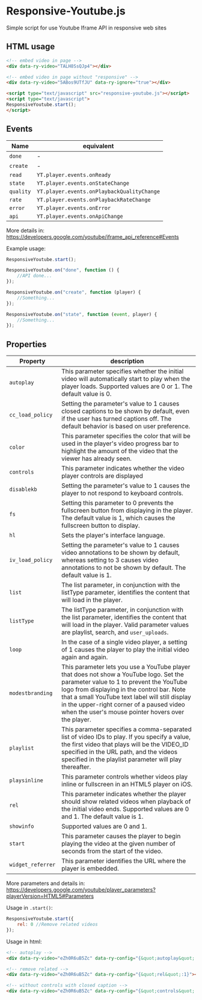 # Responsive-Youtube.js

Simple script for use Youtube Iframe API in responsive web sites

## HTML usage

```html
<!-- embed video in page -->
<div data-ry-video="TALH8SsQJp4"></div>

<!-- embed video in page without "responsive" -->
<div data-ry-video="5ABos9UTfJU" data-ry-ignore="true"></div>

<script type="text/javascript" src="responsive-youtube.js"></script>
<script type="text/javascript">
ResponsiveYoutube.start();
</script>
```

## Events

Name | equivalent
--- | ---
`done` | -
`create` | -
`read` | `YT.player.events.onReady`
`state` | `YT.player.events.onStateChange`
`quality` | `YT.player.events.onPlaybackQualityChange`
`rate` | `YT.player.events.onPlaybackRateChange`
`error` | `YT.player.events.onError`
`api` | `YT.player.events.onApiChange`

More details in: https://developers.google.com/youtube/iframe_api_reference#Events

Example usage:

```javascript
ResponsiveYoutube.start();

ResponsiveYoutube.on("done", function () {
    //API done...
});

ResponsiveYoutube.on("create", function (player) {
    //Something...
});

ResponsiveYoutube.on("state", function (event, player) {
    //Something...
});
```

## Properties

Property | description
--- | ---
`autoplay` | This parameter specifies whether the initial video will automatically start to play when the player loads. Supported values are 0 or 1. The default value is 0.
`cc_load_policy` | Setting the parameter's value to 1 causes closed captions to be shown by default, even if the user has turned captions off. The default behavior is based on user preference.
`color` | This parameter specifies the color that will be used in the player's video progress bar to highlight the amount of the video that the viewer has already seen.
`controls` | This parameter indicates whether the video player controls are displayed
`disablekb` | Setting the parameter's value to 1 causes the player to not respond to keyboard controls.
`fs` | Setting this parameter to 0 prevents the fullscreen button from displaying in the player. The default value is 1, which causes the fullscreen button to display.
`hl` | Sets the player's interface language.
`iv_load_policy` | Setting the parameter's value to 1 causes video annotations to be shown by default, whereas setting to 3 causes video annotations to not be shown by default. The default value is 1.
`list` | The list parameter, in conjunction with the listType parameter, identifies the content that will load in the player.
`listType` | The listType parameter, in conjunction with the list parameter, identifies the content that will load in the player. Valid parameter values are playlist, search, and `user_uploads`.
`loop` | In the case of a single video player, a setting of 1 causes the player to play the initial video again and again.
`modestbranding` | This parameter lets you use a YouTube player that does not show a YouTube logo. Set the parameter value to 1 to prevent the YouTube logo from displaying in the control bar. Note that a small YouTube text label will still display in the upper-right corner of a paused video when the user's mouse pointer hovers over the player.
`playlist` | This parameter specifies a comma-separated list of video IDs to play. If you specify a value, the first video that plays will be the VIDEO_ID specified in the URL path, and the videos specified in the playlist parameter will play thereafter.
`playsinline` | This parameter controls whether videos play inline or fullscreen in an HTML5 player on iOS.
`rel` | This parameter indicates whether the player should show related videos when playback of the initial video ends. Supported values are 0 and 1. The default value is 1.
`showinfo` | Supported values are 0 and 1.
`start` | This parameter causes the player to begin playing the video at the given number of seconds from the start of the video.
`widget_referrer` | This parameter identifies the URL where the player is embedded.

More parameters and details in: https://developers.google.com/youtube/player_parameters?playerVersion=HTML5#Parameters

Usage in `.start()`:

```javascript
ResponsiveYoutube.start({
    rel: 0 //Remove related videos
});
```

Usage in html:

```html
<!-- autoplay -->
<div data-ry-video="eZh0R6uB5Zc" data-ry-config="{&quot;autoplay&quot;:1}"></div>

<!-- remove related -->
<div data-ry-video="eZh0R6uB5Zc" data-ry-config="{&quot;rel&quot;:1}"></div>

<!-- without controls with closed caption -->
<div data-ry-video="eZh0R6uB5Zc" data-ry-config="{&quot;controls&quot;:0,&quot;cc_load_policy&quot;:1}"></div>
```
